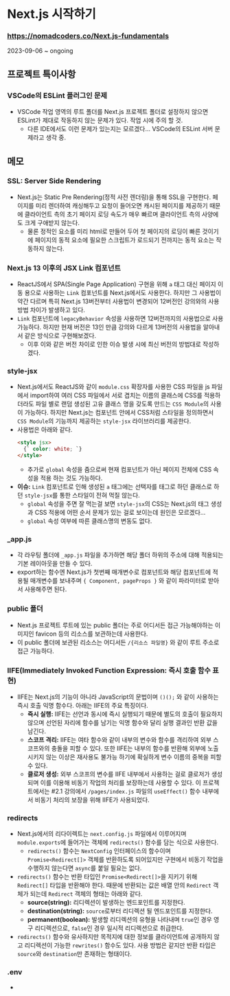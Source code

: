 # Next.js 시작하기
### https://nomadcoders.co/Next.js-fundamentals

2023-09-06 ~ ongoing

## 프로젝트 특이사항
### VSCode의 ESLint 플러그인 문제
* VSCode 작업 영역의 루트 폴더를 Next.js 프로젝트 폴더로 설정하지 않으면 ESLint가 제대로 작동하지 않는 문제가 있다. 작업 시에 주의 할 것.
  + 다른 IDE에서도 이런 문제가 있는지는 모르겠다... VSCode의 ESLint 서버 문제라고 생각 중.

## 메모
### SSL: Server Side Rendering
* Next.js는 Static Pre Rendering(정적 사전 렌더링)을 통해 SSL을 구현한다. 페이지를 미리 렌더하여 캐싱해두고 요청이 들어오면 캐시된 페이지를 제공하기 때문에 클라이언트 측의 초기 페이지 로딩 속도가 매우 빠르며 클라이언트 측의 사양에도 크게 구애받지 않는다.
  + 물론 정적인 요소를 미리 html로 만들어 두어 첫 페이지의 로딩이 빠른 것이기에 페이지의 동적 요소에 필요한 스크립트가 로드되기 전까지는 동적 요소는 작동하지 않는다.

### Next.js 13 이후의 JSX Link 컴포넌트
* ReactJS에서 SPA(Single Page Application) 구현을 위해 `a` 태그 대신 페이지 이동 용으로 사용하는 `Link` 컴포넌트를 Next.js에서도 사용한다. 하지만 그 사용법이 약간 다르며 특히 Next.js 13버전부터 사용법이 변경되어 12버전인 강의와의 사용 방법 차이가 발생하고 있다.
* `Link` 컴포넌트에 `legacyBehavior` 속성을 사용하면 12버전까지의 사용법으로 사용 가능하다. 하지만 현재 버전은 13인 만큼 강의와 다르게 13버전의 사용법을 알아내서 같은 방식으로 구현해보겠다.
  + 이후 이와 같은 버전 차이로 인한 이슈 발생 시에 최신 버전의 방법대로 작성하겠다.

### style-jsx
* Next.js에서도 ReactJS와 같이 `module.css` 확장자를 사용한 CSS 파일을 js 파일에서 import하여 여러 CSS 파일에서 서로 겹치는 이름의 클래스에 CSS를 적용하더라도 파일 별로 랜덤 생성된 고유 클래스 명을 갖도록 만드는 `CSS Module`의 사용이 가능하다. 하지만 Next.js는 컴포넌트 안에서 CSS처럼 스타일을 정의하면서 `CSS Module`의 기능까지 제공하는 `style-jsx` 라이브러리를 제공한다.
* 사용법은 아래와 같다.
  ```html
  <style jsx>
    {` color: white; `}
  </style>
  ```
  + 추가로 `global` 속성을 줌으로써 현재 컴포넌트가 아닌 페이지 전체에 CSS 속성을 적용 하는 것도 가능하다.
* **이슈:** `Link` 컴포넌트로 인해 생성된 `a` 태그에는 선택자를 태그로 하던 클래스로 하던 `style-jsx`를 통한 스타일이 전혀 먹질 않는다.
  + `global` 속성을 주면 잘 먹는걸 보면 `style-jsx`의 CSS는 Next.js의 태그 생성과 CSS 적용에 어떤 순서 문제가 있는 걸로 보이는데 원인은 모르겠다...
  + `global` 속성 여부에 따른 클래스명의 변동도 없다.

### _app.js
* 각 라우팅 폴더에 `_app.js` 파일을 추가하면 해당 폴더 하위의 주소에 대해 적용되는 기본 레이아웃을 만들 수 있다.
* export하는 함수엔 Next.js가 첫번째 매개변수로 컴포넌트와 해당 컴포넌트에 적용될 매개변수를 보내주며 `{ Component, pageProps }` 와 같이 파라미터로 받아서 사용해주면 된다.

### public 폴더
* Next.js 프로젝트 루트에 있는 public 폴더는 주로 어디서든 접근 가능해야하는 이미지인 favicon 등의 리소스를 보관하는데 사용한다.
* 이 public 폴더에 보관된 리소스는 어디서든 `/{리소스 파일명}` 와 같이 루트 주소로 접근 가능하다.

### IIFE(Immediately Invoked Function Expression: 즉시 호출 함수 표현)
* IIFE는 Next.js의 기능이 아니라 JavaScript의 문법이며 `()();` 와 같이 사용하는 즉시 호출 익명 함수다. 아래는 IIFE의 주요 특징이다.
  + **즉시 실행:** IIFE는 선언과 동시에 즉시 실행되기 때문에 별도의 호출이 필요하지 않으며 선언된 자리에 함수를 남기는 익명 함수와 달리 실행 결과인 반환 값을 남긴다.
  + **스코프 격리:** IIFE는 여타 함수와 같이 내부의 변수와 함수를 격리하여 외부 스코프와의 충돌을 피할 수 있다. 또한 IIFE는 내부의 함수를 반환해 외부에 노출시키지 않는 이상은 재사용도 불가능 하기에 확실하게 변수 이름의 중복을 피할 수 있다.
  + **클로저 생성:** 외부 스코프의 변수를 IIFE 내부에서 사용하는 걸로 클로저가 생성되며 이를 이용해 비동기 작업의 처리를 보장하는데 사용할 수 있다. 이 프로젝트에서는 #2.1 강의에서 `/pages/index.js` 파일의 `useEffect()` 함수 내부에서 비동기 처리의 보장을 위해 IIFE가 사용되었다.

### redirects
* Next.js에서의 리다이렉트는 `next.config.js` 파일에서 이루어지며 `module.exports`에 들어가는 객체에 `redirects()` 함수를 담는 식으로 사용한다.
  + `redirects()` 함수는 `NextConfig` 인터페이스의 함수이며 `Promise<Redirect[]>` 객체를 반환하도록 되어있지만 구현에서 비동기 작업을 수행하지 않는다면 `async`를 붙일 필요는 없다.
* `redirects()` 함수는 반환 타입인 `Promise<Redirect[]>`을 지키기 위해 `Redirect[]` 타입을 반환해야 한다. 때문에 반환되는 값은 배열 안의 `Redirect` 객체가 되는데 `Redirect` 객체의 형태는 아래와 같다.
  + **source(string):** 리디렉션이 발생하는 엔드포인트를 지정한다.
  + **destination(string):** `source`로부터 리디렉션 될 엔드포인트를 지정한다.
  + **permanent(boolean):** 발생할 리디렉션의 유형을 나타내며 `true`인 경우 영구 리디렉션으로, `false`인 경우 일시적 리디렉션으로 취급한다.
* `redirects()` 함수와 유사하지만 목적지에 대한 정보를 클라이언트에 공개하지 않고 리디렉션이 가능한 `rewrites()` 함수도 있다. 사용 방법은 같지만 반환 타입은 `source`와 `destination`만 존재하는 형태이다.

### .env
* 